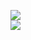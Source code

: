 [![](https://img.shields.io/badge/Made%20With-Github%20Spray-lightgrey.svg?style=for-the-badge&logo=github)](https://github.com/Annihil/github-spray#3963)  
[![](https://i.imgur.com/2DrTn0Z.gif)](https://github.com/Annihil/github-spray)
